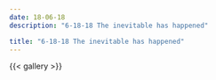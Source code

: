 ```yaml
---
date: 18-06-18
description: "6-18-18 The inevitable has happened"

title: "6-18-18 The inevitable has happened"
---
```

{{< gallery >}}

